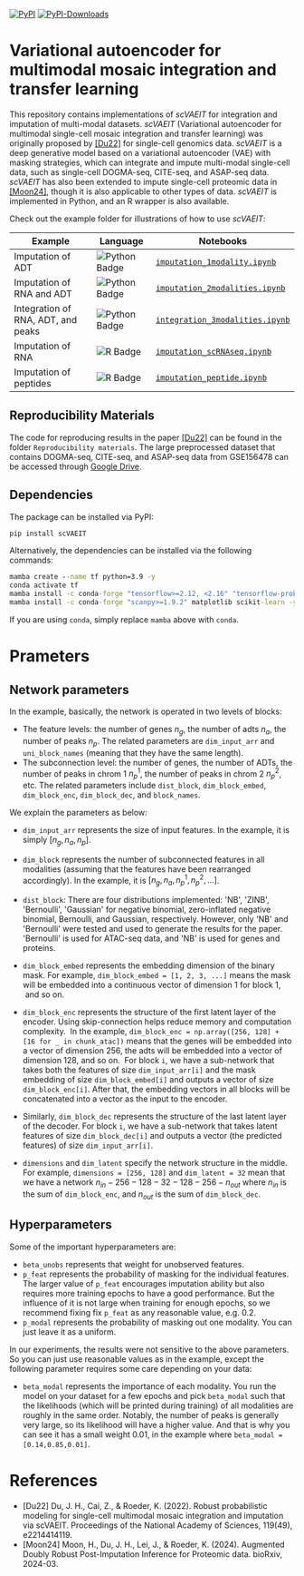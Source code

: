 [![PyPI](https://img.shields.io/pypi/v/scVAEIT?label=pypi&color=orange)](https://pypi.org/project/scVAEIT)
[![PyPI-Downloads](https://img.shields.io/pepy/dt/scVAEIT?color=green)](https://pepy.tech/project/scVAEIT)

# Variational autoencoder for multimodal mosaic integration and transfer learning

This repository contains implementations of *scVAEIT* for integration and imputation of multi-modal datasets. 
*scVAEIT* (Variational autoencoder for multimodal single-cell mosaic integration and transfer learning) was originally proposed by [[Du22]](#references) for single-cell genomics data.
*scVAEIT* is a deep generative model based on a variational autoencoder (VAE) with masking strategies, which can integrate and impute multi-modal single-cell data, such as single-cell DOGMA-seq, CITE-seq, and ASAP-seq data. 
*scVAEIT* has also been extended to impute single-cell proteomic data in [[Moon24]](#references), though it is also applicable to other types of data.
*scVAEIT* is implemented in Python, and an R wrapper is also available.



Check out the example folder for illustrations of how to use *scVAEIT*:

Example | Language | Notebooks
---|---|---
Imputation of ADT | ![Python Badge](https://img.shields.io/badge/Python-3776AB?logo=python&logoColor=fff&style=flat-square) | [`imputation_1modality.ipynb`](https://github.com/jaydu1/scVAEIT/blob/main/example/imputation_1modality.ipynb)
Imputation of RNA and ADT | ![Python Badge](https://img.shields.io/badge/Python-3776AB?logo=python&logoColor=fff&style=flat-square) | [`imputation_2modalities.ipynb`](https://github.com/jaydu1/scVAEIT/blob/main/example/imputation_2modalities.ipynb)
Integration of RNA, ADT, and peaks | ![Python Badge](https://img.shields.io/badge/Python-3776AB?logo=python&logoColor=fff&style=flat-square) | [`integration_3modalities.ipynb`](https://github.com/jaydu1/scVAEIT/blob/main/example/integration_3modalities.ipynb)
Imputation of RNA | ![R Badge](https://img.shields.io/badge/R-276DC3?logo=r&logoColor=fff&style=flat-square) | [`imputation_scRNAseq.ipynb`](https://github.com/jaydu1/scVAEIT/blob/main/example/VAEIT&#32;in&#32;R/imputation_scRNAseq.ipynb)
Imputation of peptides | ![R Badge](https://img.shields.io/badge/R-276DC3?logo=r&logoColor=fff&style=flat-square) | [`imputation_peptide.ipynb`](https://github.com/jaydu1/scVAEIT/blob/main/example/VAEIT&#32;in&#32;R/imputation_peptide.ipynb)


## Reproducibility Materials
The code for reproducing results in the paper [[Du22]](#references) can be found in the folder `Reproducibility materials`.
The large preprocessed dataset that contains DOGMA-seq, CITE-seq, and ASAP-seq data from GSE156478 can be accessed through [Google Drive](https://drive.google.com/drive/folders/19bzIGKex9Cwoy3ZWXra6D2hvqDtZOvfB?usp=drive_link).




## Dependencies

The package can be installed via PyPI:

```cmd
pip install scVAEIT
```

Alternatively, the dependencies can be installed via the following commands:

```cmd
mamba create --name tf python=3.9 -y
conda activate tf
mamba install -c conda-forge "tensorflow>=2.12, <2.16" "tensorflow-probability>=0.12, <0.24" pandas jupyter -y
mamba install -c conda-forge "scanpy>=1.9.2" matplotlib scikit-learn -y
```

If you are using `conda`, simply replace `mamba` above with `conda`.





# Prameters
## Network parameters

In the example, basically, the network is operated in two levels of blocks:
- The feature levels: the number of genes $n_g$, the number of adts $n_a$, the number of peaks $n_p$. The related parameters are `dim_input_arr` and `uni_block_names` (meaning that they have the same length).
- The subconnection level: the number of genes, the number of ADTs, the number of peaks in chrom 1 $n_p^1$, the number of peaks in chrom 2 $n_p^2$, etc. The related parameters include `dist_block`, `dim_block_embed`, `dim_block_enc`, `dim_block_dec`, and `block_names`.

We explain the parameters as below:

- `dim_input_arr` represents the size of input features. In the example, it is simply $[n_g, n_a, n_p]$.

- `dim_block` represents the number of subconnected features in all modalities (assuming that the features have been rearranged accordingly). In the example, it is $[n_g, n_a, n_p^1, n_p^2, \ldots]$. 

- `dist_block`: There are four distributions implemented: 'NB', 'ZINB', 'Bernoulli', 'Gaussian' for negative binomial, zero-inflated negative binomial, Bernoulli, and Gaussian, respectively. However, only 'NB' and 'Bernoulli' were tested and used to generate the results for the paper. 'Bernoulli' is used for ATAC-seq data, and 'NB' is used for genes and proteins.

- `dim_block_embed` represents the embedding dimension of the binary mask. For example, `dim_block_embed = [1, 2, 3, ...]` means the mask will be embedded into a continuous vector of dimension 1 for block 1,  and so on.

- `dim_block_enc` represents the structure of the first latent layer of the encoder. Using skip-connection helps reduce memory and computation complexity. 
In the example, `dim_block_enc = np.array([256, 128] + [16 for _ in chunk_atac])` means that the genes will be embedded into a vector of dimension 256, the adts will be embedded into a vector of dimension 128, and so on. 
For block `i`, we have a sub-network that takes both the features of size `dim_input_arr[i]` and the mask embedding of size `dim_block_embed[i]` and outputs a vector of size `dim_block_enc[i]`.
After that, the embedding vectors in all blocks will be concatenated into a vector as the input to the encoder. 

- Similarly, `dim_block_dec` represents the structure of the last latent layer of the decoder. For block `i`, we have a sub-network that takes latent features of size `dim_block_dec[i]` and outputs a vector (the predicted features) of size `dim_input_arr[i]`.


- `dimensions` and `dim_latent` specify the network structure in the middle. For example, `dimensions = [256, 128]` and `dim_latent = 32` mean that we have a network $n_{in}-256-128-32-128-256-n_{out}$ where $n_{in}$ is the sum of `dim_block_enc`, and $n_{out}$ is the sum of `dim_block_dec`.

## Hyperparameters
Some of the important hyperparameters are:
- `beta_unobs` represents that weight for unobserved features.
- `p_feat` represents the probability of masking for the individual features. The larger value of `p_feat` encourages imputation ability but also requires more training epochs to have a good performance. But the influence of it is not large when training for enough epochs, so we recommend fixing fix `p_feat` as any reasonable value, e.g. 0.2. 
- `p_modal` represents the probability of masking out one modality. You can just leave it as a uniform.

In our experiments, the results were not sensitive to the above parameters. So you can just use reasonable values as in the example, except the following parameter requires some care depending on your data:

- `beta_modal` represents the importance of each modality. You run the model on your dataset for a few epochs and pick `beta_modal` such that the likelihoods (which will be printed during training) of all modalities are roughly in the same order. Notably, the number of peaks is generally very large, so its likelihood will have a higher value. And that is why you can see it has a small weight 0.01, in the example where `beta_modal = [0.14,0.85,0.01]`.


# References


- [Du22] Du, J. H., Cai, Z., & Roeder, K. (2022). Robust probabilistic modeling for single-cell multimodal mosaic integration and imputation via scVAEIT. Proceedings of the National Academy of Sciences, 119(49), e2214414119.
- [Moon24] Moon, H., Du, J. H., Lei, J., & Roeder, K. (2024). Augmented Doubly Robust Post-Imputation Inference for Proteomic data. bioRxiv, 2024-03.
